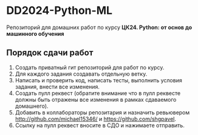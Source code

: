 # DD2024-Python-ML
Репозиторий для домашних работ по курсу **ЦК24. Python: от основ до машинного обучения**
## Порядок сдачи работ

1. Создать приватный гит репозиторий для работ по курсу.
2. Для каждого задания создавать отдельную ветку.
3. Написать и проверить код, написать тесты, выполнить условия задания, внести все изменения.
4. Создать пулл реквест (обратите внимание что в пулл реквесте должны быть отражены все изменения в рамках сдаваемого домашнего).
5. Добавить в коллабораторы репозитария и назначить ревьювером http://github.com/michael15346/ и https://github.com/shgpavel.
6. Ссылку на пулл реквест вносите в СДО и нажимаете отправить.